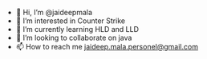 - 👋 Hi, I’m @jaideepmala
- 👀 I’m interested in Counter Strike
- 🌱 I’m currently learning HLD and LLD
- 💞️ I’m looking to collaborate on java
- 📫 How to reach me jaideep.mala.personel@gmail.com

<!---
jaideepmala/jaideepmala is a ✨ special ✨ repository because its `README.md` (this file) appears on your GitHub profile.
You can click the Preview link to take a look at your changes.
--->
